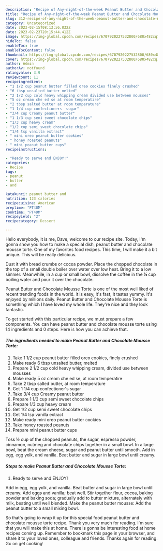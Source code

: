```yaml
---
description: "Recipe of Any-night-of-the-week Peanut Butter and Chocolate Mousse Torte"
title: "Recipe of Any-night-of-the-week Peanut Butter and Chocolate Mousse Torte"
slug: 312-recipe-of-any-night-of-the-week-peanut-butter-and-chocolate-mousse-torte
category: Uncategorized
date: 2023-02-15T08:13:56.832Z
date: 2023-02-23T20:15:44.412Z
image: https://img-global.cpcdn.com/recipes/6707920227532800/680x482cq70/peanut-butter-and-chocolate-mousse-torte-recipe-main-photo.jpg
hideToc: false
enableToc: true
enableTocContent: false
thumbnail: https://img-global.cpcdn.com/recipes/6707920227532800/680x482cq70/peanut-butter-and-chocolate-mousse-torte-recipe-main-photo.jpg
cover: https://img-global.cpcdn.com/recipes/6707920227532800/680x482cq70/peanut-butter-and-chocolate-mousse-torte-recipe-main-photo.jpg
author: Admin
authorAv: notfound
ratingvalue: 3.9
reviewcount: 11
recipeingredient:
- "1 1/2 cup peanut butter filled oreo cookies finely crushed"
- "6 tbsp unsalted butter melted"
- "2 1/2 cup cold heavy whipping cream divided use between mousses"
- "5 oz cream che ed se at room temperatire"
- "2 tbsp salted butter at room temperature"
- "1 1/4 cup confectioners  sugar"
- "3/4 cup Creamy peanut butter"
- "1 1/3 cup semi sweet chocolate chips"
- "1/3 cup heavy cream"
- "1/2 cup semi sweet chocolate chips"
- "1/4 tsp vanilla extract"
- " mini oreo peanut butter cookies"
- " honey roasted peanuts"
- " mini peanut butter cups"
recipeinstructions:

- "Ready to serve and ENJOY!"
categories:
- Recipe
tags:
- peanut
- butter
- and

katakunci: peanut butter and 
nutrition: 123 calories
recipecuisine: American
preptime: "PT40M"
cooktime: "PT49M"
recipeyield: "2"
recipecategory: Dessert

---
```



Hello everybody, it is me, Dave, welcome to our recipe site. Today, I'm gonna show you how to make a special dish, peanut butter and chocolate mousse torte. One of my favorites food recipes. This time, I will make it a bit unique. This will be really delicious.

Dust it with bread crumbs or cocoa powder. Place the chopped chocolate in the top of a small double boiler over water over low heat. Bring it to a low simmer. Meanwhile, in a cup or small bowl, dissolve the coffee in the ¼ cup boiling water and pour it over the chocolate.

Peanut Butter and Chocolate Mousse Torte is one of the most well liked of recent trending foods in the world. It is easy, it's fast, it tastes yummy. It's enjoyed by millions daily. Peanut Butter and Chocolate Mousse Torte is something which I have loved my whole life. They're nice and they look fantastic.


To get started with this particular recipe, we must prepare a few components. You can have peanut butter and chocolate mousse torte using 14 ingredients and 0 steps. Here is how you can achieve that.

<!--inarticleads1-->

##### The ingredients needed to make Peanut Butter and Chocolate Mousse Torte:

1. Take 1 1/2 cup peanut butter filled oreo cookies, finely crushed
1. Make ready 6 tbsp unsalted butter, melted
1. Prepare 2 1/2 cup cold heavy whipping cream, divided use between mousses
1. Make ready 5 oz cream che ed se, at room temperatire
1. Take 2 tbsp salted butter, at room temperature
1. Get 1 1/4 cup confectioner&#39;s  sugar
1. Take 3/4 cup Creamy peanut butter
1. Prepare 1 1/3 cup semi sweet chocolate chips
1. Prepare 1/3 cup heavy cream
1. Get 1/2 cup semi sweet chocolate chips
1. Get 1/4 tsp vanilla extract
1. Make ready  mini oreo peanut butter cookies
1. Take  honey roasted peanuts
1. Prepare  mini peanut butter cups


Toss ½ cup of the chopped peanuts, the sugar, espresso powder, cinnamon, nutmeg and chocolate chips together in a small bowl. In a large bowl, beat the cream cheese, sugar and peanut butter until smooth. Add in egg, egg yolk, and vanilla. Beat butter and sugar in large bowl until creamy. 

<!--inarticleads2-->

##### Steps to make Peanut Butter and Chocolate Mousse Torte:


1. Ready to serve and ENJOY!

Add in egg, egg yolk, and vanilla. Beat butter and sugar in large bowl until creamy. Add eggs and vanilla; beat well. Stir together flour, cocoa, baking powder and baking soda; gradually add to butter mixture, alternately with milk, beating until well blended. Make the peanut butter mousse: Add the peanut butter to a small mixing bowl. 

So that's going to wrap it up for this special food peanut butter and chocolate mousse torte recipe. Thank you very much for reading. I'm sure that you will make this at home. There is gonna be interesting food at home recipes coming up. Remember to bookmark this page in your browser, and share it to your loved ones, colleague and friends. Thanks again for reading. Go on get cooking!
